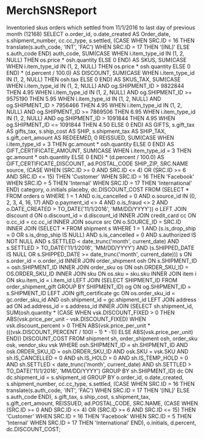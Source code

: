 # MerchSNSReport
Inventoried skus orders which settled from 11/1/2016 to last day of previous month (12168)
SELECT
  o.order_id,
  o.date_created                        AS Order_date,
  s.shipment_number,
  cc.cc_type,
  s.settled,
  (CASE WHEN SRC.ID = 16
    THEN translate(s.auth_code, 'INT', 'FAC')
   WHEN SRC.ID = 17
     THEN '[INL]'
   ELSE s.auth_code END)                   auth_code,
  SUM(CASE WHEN i.item_type_id IN (1, 2, NULL)
    THEN os.price * osh.quantity
      ELSE 0 END)                       AS SKUS,
  SUM(CASE WHEN i.item_type_id IN (1, 2, NULL)
    THEN os.price * osh.quantity
      ELSE 0 END) * (d.percent / 100.0) AS DISCOUNT,
  SUM(CASE WHEN i.item_type_id IN (1, 2, NULL)
    THEN osh.tax
      ELSE 0 END)                       AS SKUS_TAX,
  SUM(CASE WHEN i.item_type_id IN (1, 2, NULL) AND og.SHIPMENT_ID > 9822844
    THEN 4.95
    WHEN i.item_type_id IN (1, 2, NULL) AND og.SHIPMENT_ID >= 9575190
    THEN 5.95
    WHEN i.item_type_id IN (1, 2, NULL) AND og.SHIPMENT_ID > 7956466
    THEN 4.95
      WHEN i.item_type_id IN (1, 2, NULL) AND og.SHIPMENT_ID >= 7869506
        THEN 6.95
      WHEN i.item_type_id IN (1, 2, NULL) AND og.SHIPMENT_ID > 1091844
        THEN 4.95
      WHEN og.SHIPMENT_ID <= 1091844
        THEN 4.50
      ELSE 0 END)                       AS GIFTS,
  s.gift_tax                            AS gifts_tax,
  s.ship_cost                           AS SHIP,
  s.shipment_tax                        AS SHIP_TAX,
  s.gift_cert_amount                    AS REDEEMED,
  0                                        REISSUED,
  SUM(CASE WHEN i.item_type_id = 3
    THEN gc.amount * osh.quantity
      ELSE 0 END)                       AS GIFT_CERTIFICATE_AMOUNT,
  SUM(CASE WHEN i.item_type_id = 3
    THEN gc.amount * osh.quantity
      ELSE 0 END) * (d.percent / 100.0) AS GIFT_CERTIFICATE_DISCOUNT,
  ad.POSTAL_CODE                           SHIP_ZIP,
  SRC.NAME                                 source,
  (CASE WHEN (SRC.ID >= 0 AND SRC.ID <= 4) OR (SRC.ID >= 6 AND SRC.ID <= 15)
    THEN 'Customer'
   WHEN SRC.ID = 16
     THEN 'Facebook'
   WHEN SRC.ID = 5
     THEN 'Internal'
   WHEN SRC.ID = 17
     THEN 'International' END)             category,
  o.initials                               placeby,
  dc.DISCOUNT_COST
FROM (SELECT *
      FROM orders o
      WHERE
        1 = 1 AND o.is_cancelled = 0 AND o.source_id IN (0, 2, 3, 4, 16, 17) AND o.payment_id <> 4 AND o.is_fraud <> 2
        AND o.DATE_CREATED > TO_DATE('11/1/2016', 'MM/DD/YYYY')) o LEFT JOIN discount d ON o.discount_id = d.discount_id
  INNER JOIN credit_card cc ON o.cc_id = cc.cc_id
  INNER JOIN source src ON o.SOURCE_ID = SRC.ID
  INNER JOIN (SELECT *
              FROM shipment s
              WHERE 1 = 1 AND (s.is_drop_ship = 0 OR s.is_drop_ship IS NULL) AND s.is_cancelled = 0 AND
                    s.authorized IS NOT NULL AND s.SETTLED < date_trunc('month', current_date) AND
                    s.SETTLED > TO_DATE('11/1/2016', 'MM/DD/YYYY') AND
                    (s.SHIPPED_DATE IS NULL OR s.SHIPPED_DATE >= date_trunc('month', current_date))) s
    ON s.order_id = o.order_id
  INNER JOIN order_shipment osh ON s.SHIPMENT_ID = osh.SHIPMENT_ID
  INNER JOIN order_sku os ON osh.ORDER_SKU_ID = OS.ORDER_SKU_ID
  INNER JOIN sku ON os.sku = sku.sku
  INNER JOIN item i ON sku.item_id = i.item_id
  LEFT JOIN (SELECT SHIPMENT_ID
             FROM order_shipment_gift
             GROUP BY SHIPMENT_ID) og
    ON og.SHIPMENT_ID = s.SHIPMENT_ID
  LEFT JOIN gift_certificate gc ON os.order_sku_id = gc.order_sku_id AND osh.shipment_id = gc.shipment_id
  LEFT JOIN address ad ON ad.address_id = s.address_id
  INNER JOIN (SELECT
                sh.shipment_id,
                SUM(osh.quantity * (CASE WHEN vsk.DISCOUNT_FIXED > 0
                  THEN ABS(vsk.price_per_unit - vsk.DISCOUNT_FIXED)
                                    WHEN vsk.discount_percent > 0
                                      THEN ABS(vsk.price_per_unit * (((vsk.DISCOUNT_PERCENT / 100) - 1) * -1))
                                    ELSE ABS(vsk.price_per_unit) END)) DISCOUNT_COST
              FROM shipment sh, order_shipment osh, order_sku osk, vendor_sku vsk
              WHERE osh.SHIPMENT_ID = sh.SHIPMENT_ID AND osk.ORDER_SKU_ID = osh.ORDER_SKU_ID AND osk.SKU = vsk.SKU AND
                    sh.IS_CANCELLED = 0 AND sh.IS_HOLD = 0 AND sh.IS_TEMP_HOLD = 0 AND
                    sh.SETTLED < date_trunc('month', current_date) AND sh.SETTLED > TO_DATE('11/1/2016', 'MM/DD/YYYY')
              GROUP BY sh.SHIPMENT_ID) dc ON dc.shipment_id = s.shipment_id
GROUP BY o.order_id, o.date_created, s.shipment_number, cc.cc_type, s.settled, (CASE WHEN SRC.ID = 16
  THEN translate(s.auth_code, 'INT', 'FAC')
                                                                                WHEN SRC.ID = 17
                                                                                  THEN '[INL]'
                                                                                ELSE s.auth_code END), s.gift_tax,
  s.ship_cost, s.shipment_tax, s.gift_cert_amount, REISSUED, ad.POSTAL_CODE, SRC.NAME,
  (CASE WHEN (SRC.ID >= 0 AND SRC.ID <= 4) OR (SRC.ID >= 6 AND SRC.ID <= 15)
    THEN 'Customer'
   WHEN SRC.ID = 16
     THEN 'Facebook'
   WHEN SRC.ID = 5
     THEN 'Internal'
   WHEN SRC.ID = 17
     THEN 'International' END), o.initials, d.percent, dc.DISCOUNT_COST;
